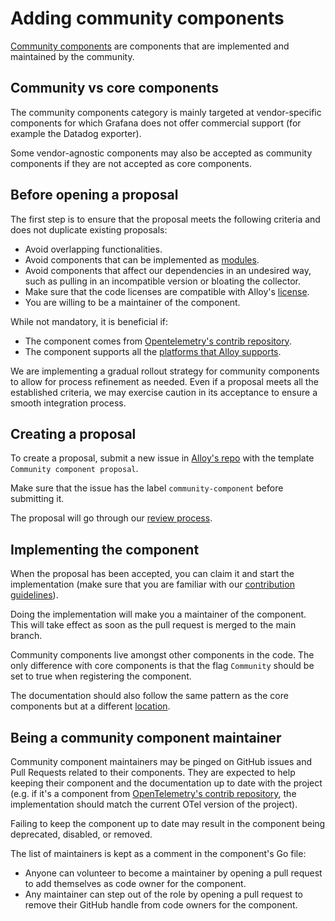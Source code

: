 # Adding community components

[Community components][cc] are components that are implemented and maintained by the community.

## Community vs core components

The community components category is mainly targeted at vendor-specific components for which Grafana does not offer commercial support (for example the Datadog exporter).

Some vendor-agnostic components may also be accepted as community components if they are not accepted as core components.

## Before opening a proposal

The first step is to ensure that the proposal meets the following criteria and does not duplicate existing proposals:

* Avoid overlapping functionalities.
* Avoid components that can be implemented as [modules][module].
* Avoid components that affect our dependencies in an undesired way, such as pulling in an incompatible version or bloating the collector.
* Make sure that the code licenses are compatible with Alloy's [license][].
* You are willing to be a maintainer of the component.

While not mandatory, it is beneficial if:

* The component comes from [Opentelemetry's contrib repository][otel].
* The component supports all the [platforms that Alloy supports][platforms].

We are implementing a gradual rollout strategy for community components to allow for process refinement as needed.
Even if a proposal meets all the established criteria, we may exercise caution in its acceptance to ensure a smooth integration process.

## Creating a proposal

To create a proposal, submit a new issue in [Alloy's repo][issue] with the template `Community component proposal`.

Make sure that the issue has the label `community-component` before submitting it.

The proposal will go through our [review process][].

## Implementing the component

When the proposal has been accepted, you can claim it and start the implementation (make sure that you are familiar with our [contribution guidelines][contributing]).

Doing the implementation will make you a maintainer of the component. This will take effect as soon as the pull request is merged to the main branch.

Community components live amongst other components in the code. The only difference with core components is that the flag `Community` should be set to true when registering the component.

The documentation should also follow the same pattern as the core components but at a different [location][cc dir].

## Being a community component maintainer

Community component maintainers may be pinged on GitHub issues and Pull Requests related to their components. They are expected to help keeping their component and the documentation up to date with the project (e.g. if it's a component from [OpenTelemetry's contrib repository][otel], the implementation should match the current OTel version of the project).

Failing to keep the component up to date may result in the component being deprecated, disabled, or removed.

The list of maintainers is kept as a comment in the component's Go file:
* Anyone can volunteer to become a maintainer by opening a pull request to add themselves as code owner for the component.
* Any maintainer can step out of the role by opening a pull request to remove their GitHub handle from code owners for the component.


[cc]: ../sources/get-started/community_components.md
[cc dir]: https://grafana.com/docs/alloy/latest/reference/community_components
[module]: ../sources/get-started/modules.md
[license]: ../../LICENSE
[platforms]: ../sources/introduction/supported-platforms.md
[otel]: https://github.com/open-telemetry/opentelemetry-collector-contrib
[issue]: https://github.com/grafana/alloy/issues/new/choose
[contributing]: contributing.md
[review process]: ../design/README.md
[review template]: ../design/template.md